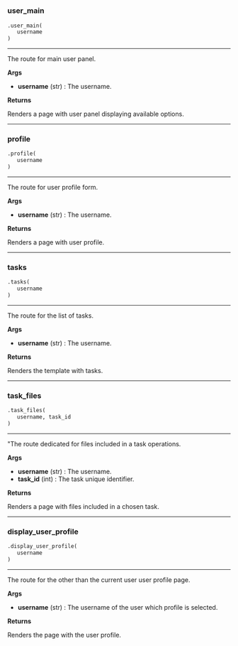 #


### user_main
```python
.user_main(
   username
)
```

---
The route for main user panel.


**Args**

* **username** (str) : The username.


**Returns**

Renders a page with user panel displaying available options.

----


### profile
```python
.profile(
   username
)
```

---
The route for user profile form.


**Args**

* **username** (str) : The username.


**Returns**

Renders a page with user profile.

----


### tasks
```python
.tasks(
   username
)
```

---
The route for the list of tasks.


**Args**

* **username** (str) : The username.


**Returns**

Renders the template with tasks.

----


### task_files
```python
.task_files(
   username, task_id
)
```

---
"The route dedicated for files included in a task operations.


**Args**

* **username** (str) : The username.
* **task_id** (int) : The task unique identifier.


**Returns**

Renders a page with files included in a chosen task.

----


### display_user_profile
```python
.display_user_profile(
   username
)
```

---
The route for the other than the current user user profile page.


**Args**

* **username** (str) : The username of the user which profile is selected.


**Returns**

Renders the page with the user profile.
